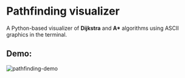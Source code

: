 # Pathfinding visualizer 
A Python-based visualizer of **Dijkstra** and **A\*** algorithms using ASCII graphics in the terminal. 

## Demo:
![pathfinding-demo](https://github.com/user-attachments/assets/0cb40197-1c37-4a68-9f81-62abf0105d0c)
